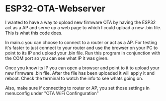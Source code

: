 # ESP32-OTA-Webserver

I wanted to have a way to upload new firmware OTA by having the ESP32 act as a AP and serve up a web page to which I could upload a new .bin file. This is what this code does. 

In main.c you can choose to connect to a router or act as a AP. 
For testing it's faster to just connect to your router and use the browser on your PC to point to its IP and upload your .bin file. 
Run this program in conjunction with the COM port so you can see what IP it was given. 
 
Once you know its IP you can open a browser and point to it to upload your new firmware .bin file. After the file has been uploaded it will apply it and reboot. Check the terminal to watch the info to see whats going on.  

Also, make sure if connecting to router or AP, you set those settings in menuconfig under "OTA WiFi Confinguration"
  
